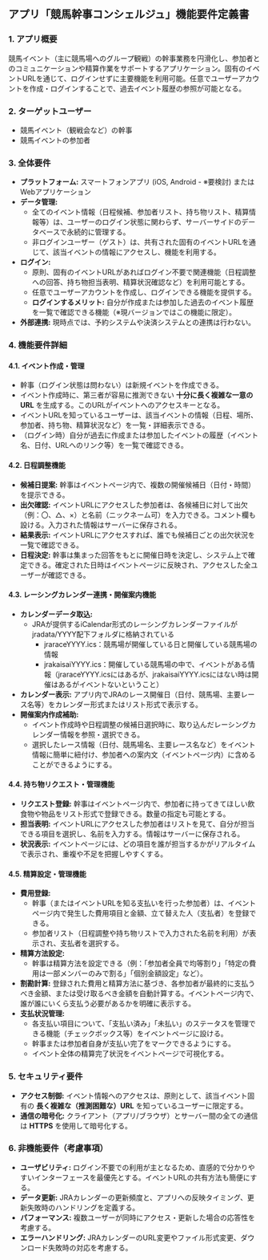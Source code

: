 ## アプリ「競馬幹事コンシェルジュ」機能要件定義書

### 1. アプリ概要
競馬イベント（主に競馬場へのグループ観戦）の幹事業務を円滑化し、参加者とのコミュニケーションや精算作業をサポートするアプリケーション。固有のイベントURLを通じて、ログインせずに主要機能を利用可能。任意でユーザーアカウントを作成・ログインすることで、過去イベント履歴の参照が可能となる。

### 2. ターゲットユーザー
* 競馬イベント（観戦会など）の幹事
* 競馬イベントの参加者

### 3. 全体要件
* **プラットフォーム:** スマートフォンアプリ (iOS, Android - ※要検討) またはWebアプリケーション
* **データ管理:**
    * 全てのイベント情報（日程候補、参加者リスト、持ち物リスト、精算情報等）は、ユーザーのログイン状態に関わらず、サーバーサイドのデータベースで永続的に管理する。
    * 非ログインユーザー（ゲスト）は、共有された固有のイベントURLを通じて、該当イベントの情報にアクセスし、機能を利用する。
* **ログイン:**
    * 原則、固有のイベントURLがあればログイン不要で関連機能（日程調整への回答、持ち物担当表明、精算状況確認など）を利用可能とする。
    * 任意でユーザーアカウントを作成し、ログインできる機能を提供する。
    * **ログインするメリット:** 自分が作成または参加した過去のイベント履歴を一覧で確認できる機能（※現バージョンではこの機能に限定）。
* **外部連携:** 現時点では、予約システムや決済システムとの連携は行わない。

### 4. 機能要件詳細

#### 4.1. イベント作成・管理
* 幹事（ログイン状態は問わない）は新規イベントを作成できる。
* イベント作成時に、第三者が容易に推測できない **十分に長く複雑な一意のURL** を生成する。このURLがイベントへのアクセスキーとなる。
* イベントURLを知っているユーザーは、該当イベントの情報（日程、場所、参加者、持ち物、精算状況など）を一覧・詳細表示できる。
* （ログイン時）自分が過去に作成または参加したイベントの履歴（イベント名、日付、URLへのリンク等）を一覧で確認できる。

#### 4.2. 日程調整機能
* **候補日提案:** 幹事はイベントページ内で、複数の開催候補日（日付・時間）を提示できる。
* **出欠確認:** イベントURLにアクセスした参加者は、各候補日に対して出欠（例：〇、△、×）と名前（ニックネーム可）を入力できる。コメント欄も設ける。入力された情報はサーバーに保存される。
* **結果表示:** イベントURLにアクセスすれば、誰でも候補日ごとの出欠状況を一覧で確認できる。
* **日程決定:** 幹事は集まった回答をもとに開催日時を決定し、システム上で確定できる。確定された日時はイベントページに反映され、アクセスした全ユーザーが確認できる。

#### 4.3. レーシングカレンダー連携・開催案内機能
* **カレンダーデータ取込:**
  * JRAが提供するiCalendar形式のレーシングカレンダーファイルがjradata/YYYY配下フォルダに格納されている
    * jraraceYYYY.ics：競馬場が開催している日と開催している競馬場の情報
    * jrakaisaiYYYY.ics：開催している競馬場の中で、イベントがある情報（jraraceYYYY.icsにはあるが、jrakaisaiYYYY.icsにはない時は開催はあるがイベントないということ）
* **カレンダー表示:** アプリ内でJRAのレース開催日（日付、競馬場、主要レース名等）をカレンダー形式またはリスト形式で表示する。
* **開催案内作成補助:**
    * イベント作成時や日程調整の候補日選択時に、取り込んだレーシングカレンダー情報を参照・選択できる。
    * 選択したレース情報（日付、競馬場名、主要レース名など）をイベント情報に簡単に紐付け、参加者への案内文（イベントページ内）に含めることができるようにする。

#### 4.4. 持ち物リクエスト・管理機能
* **リクエスト登録:** 幹事はイベントページ内で、参加者に持ってきてほしい飲食物や物品をリスト形式で登録できる。数量の指定も可能とする。
* **担当表明:** イベントURLにアクセスした参加者はリストを見て、自分が担当できる項目を選択し、名前を入力する。情報はサーバーに保存される。
* **状況表示:** イベントページには、どの項目を誰が担当するかがリアルタイムで表示され、重複や不足を把握しやすくする。

#### 4.5. 精算設定・管理機能
* **費用登録:**
    * 幹事（またはイベントURLを知る支払いを行った参加者）は、イベントページ内で発生した費用項目と金額、立て替えた人（支払者）を登録できる。
    * 参加者リスト（日程調整や持ち物リストで入力された名前を利用）が表示され、支払者を選択する。
* **精算方法設定:**
    * 幹事は精算方法を設定できる（例：「参加者全員で均等割り」「特定の費用は一部メンバーのみで割る」「個別金額設定」など）。
* **割勘計算:** 登録された費用と精算方法に基づき、各参加者が最終的に支払うべき金額、または受け取るべき金額を自動計算する。イベントページ内で、誰が誰にいくら支払う必要があるかを明確に表示する。
* **支払状況管理:**
    * 各支払い項目について、「支払い済み」「未払い」のステータスを管理できる機能（チェックボックス等）をイベントページに設ける。
    * 幹事または参加者自身が支払い完了をマークできるようにする。
    * イベント全体の精算完了状況をイベントページで可視化する。

### 5. セキュリティ要件
* **アクセス制御:** イベント情報へのアクセスは、原則として、該当イベント固有の **長く複雑な（推測困難な）URL** を知っているユーザーに限定する。
* **通信の暗号化:** クライアント（アプリ/ブラウザ）とサーバー間の全ての通信は **HTTPS** を使用して暗号化する。

### 6. 非機能要件（考慮事項）
* **ユーザビリティ:** ログイン不要での利用が主となるため、直感的で分かりやすいインターフェースを最優先とする。イベントURLの共有方法も簡便にする。
* **データ更新:** JRAカレンダーの更新頻度と、アプリへの反映タイミング、更新失敗時のハンドリングを定義する。
* **パフォーマンス:** 複数ユーザーが同時にアクセス・更新した場合の応答性を考慮する。
* **エラーハンドリング:** JRAカレンダーのURL変更やファイル形式変更、ダウンロード失敗時の対応を考慮する。